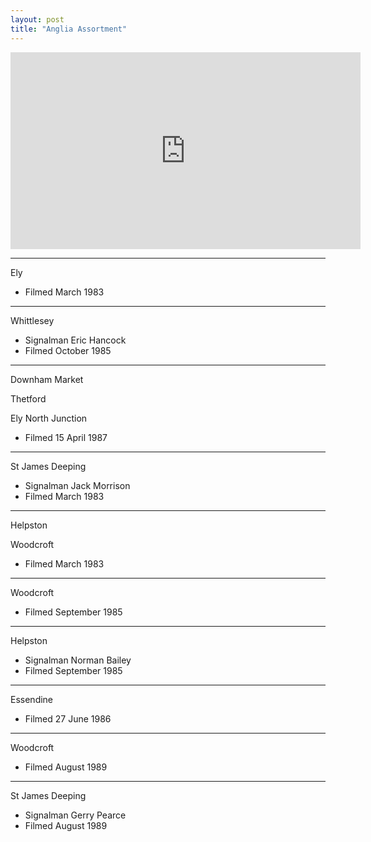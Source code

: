 ```yaml
---
layout: post
title: "Anglia Assortment"
---
```


<iframe width="560" height="315" src="https://www.youtube.com/embed/kw_wo-x6L4o" title="Anglia Assortment" frameBorder="0" allow="accelerometer; autoplay; clipboard-write; encrypted-media; gyroscope; picture-in-picture; web-share" allowFullScreen></iframe>

---

Ely

- Filmed March 1983

---

Whittlesey

- Signalman Eric Hancock
- Filmed October 1985

---

Downham Market

Thetford

Ely North Junction

- Filmed 15 April 1987

---

St James Deeping

- Signalman Jack Morrison
- Filmed March 1983

---

Helpston

Woodcroft

- Filmed March 1983

---

Woodcroft

- Filmed September 1985

---

Helpston

- Signalman Norman Bailey
- Filmed September 1985

---

Essendine

- Filmed 27 June 1986

---

Woodcroft

- Filmed August 1989

---

St James Deeping

- Signalman Gerry Pearce
- Filmed August 1989
